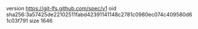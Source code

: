 version https://git-lfs.github.com/spec/v1
oid sha256:3a57425de22102511fabd42391141148c2781c0980ec074c409580d61c03f791
size 1646
